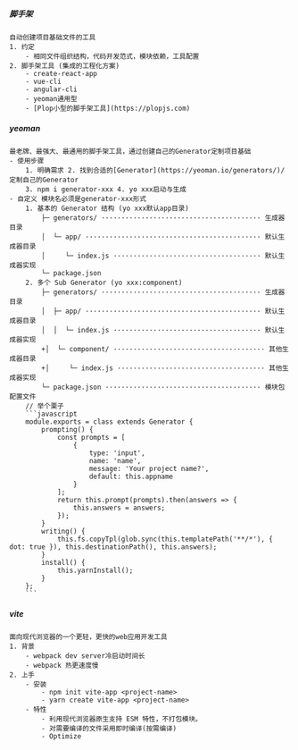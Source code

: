 ##### 脚手架
	自动创建项目基础文件的工具
	1. 约定
		- 相同文件组织结构，代码开发范式，模块依赖，工具配置
	2. 脚手架工具 (集成的工程化方案)
		- create-react-app
		- vue-cli
		- angular-cli
		- yeoman通用型
		- [Plop小型的脚手架工具](https://plopjs.com)

##### yeoman  
 	最老牌、最强大、最通用的脚手架工具，通过创建自己的Generator定制项目基础
	- 使用步骤 
		1. 明确需求 2. 找到合适的[Generator](https://yeoman.io/generators/)/定制自己的Generator
		3. npm i generator-xxx 4. yo xxx启动与生成
	- 自定义 模块名必须是generator-xxx形式
		1. 基本的 Generator 结构 (yo xxx默认app目录)
			├─ generators/ ········································ 生成器目录
			│  └─ app/ ············································ 默认生成器目录
			│     └─ index.js ····································· 默认生成器实现
			└─ package.json
		2. 多个 Sub Generator (yo xxx:component)
			├─ generators/ ········································ 生成器目录
			│  ├─ app/ ············································ 默认生成器目录
			│  │  └─ index.js ····································· 默认生成器实现
			+│  └─ component/ ······································ 其他生成器目录
			+│     └─ index.js ····································· 其他生成器实现
			└─ package.json ······································· 模块包配置文件	
		// 举个栗子
		```javascript
		module.exports = class extends Generator {
			prompting() {
				const prompts = [
					{
						type: 'input',
						name: 'name',
						message: 'Your project name?',
						default: this.appname
					}
				];
				return this.prompt(prompts).then(answers => { 
					this.answers = answers;
				});
			}
			writing() { 
				this.fs.copyTpl(glob.sync(this.templatePath('**/*'), { dot: true }), this.destinationPath(), this.answers);
			}
			install() { 
				this.yarnInstall();
			}
		};
		```



##### vite
	面向现代浏览器的一个更轻，更快的web应用开发工具
	1. 背景
		- webpack dev server冷启动时间长
		- webpack 热更速度慢
	2. 上手
		- 安装
			- npm init vite-app <project-name>
			- yarn create vite-app <project-name>
		- 特性
			- 利用现代浏览器原生支持 ESM 特性，不打包模块。
			- 对需要编译的文件采用即时编译(按需编译)
			- Optimize

